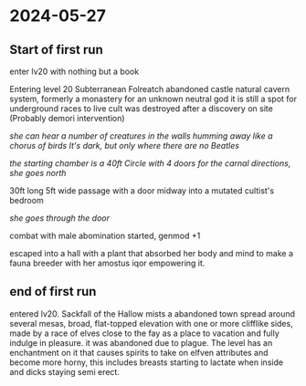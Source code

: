 # 2024-05-27
## Start of first run
enter lv20 with nothing but a book

Entering level 20
Subterranean Folreatch
abandoned castle
natural cavern system, 
formerly a monastery for an unknown neutral god 
it is still a spot for underground races to live
cult was destroyed after a discovery on site (Probably demori intervention)

*she can hear a number of creatures in the walls humming away like a chorus of birds*
*It's dark, but only where there are no Beatles*

*the starting chamber is a 40ft Circle with 4 doors for the carnal directions, she goes north*

30ft long 5ft wide passage with a door midway into a mutated cultist's bedroom

*she goes through the door*

combat with male abomination started, genmod +1

escaped into a hall with a plant that absorbed her body and mind to make a fauna breeder with her amostus iqor empowering it.

## end of first run


entered lv20.
Sackfall of the Hallow mists
a abandoned town spread around several mesas, broad, flat-topped elevation with one or more clifflike sides, made by a race of elves close to the fay as a place to vacation and fully indulge in pleasure.
it was abandoned due to plague.
The level has an enchantment on it that causes spirits to take on elfven attributes and become more horny, this includes breasts starting to lactate when inside and dicks staying semi erect.

